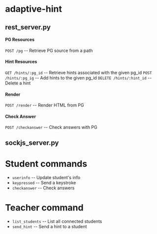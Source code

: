 adaptive-hint
=============

rest_server.py
--------------
#### PG Resources
```POST /pg``` -- Retrieve PG source from a path 

#### Hint Resources
```GET /hints/:pg_id``` -- Retrieve hints associated with the given pg_id
```POST /hints/:pg_ig``` -- Add hints to the given pg_id
```DELETE /hints/:hint_id``` -- Delete a hint

#### Render
```POST /render``` -- Render HTML from PG

#### Check Answer
```POST /checkanswer``` -- Check answers with PG


sockjs_server.py
----------------
# Student commands
  - ```userinfo``` -- Update student's info 
  - ```keypressed``` -- Send a keystroke
  - ```checkanswer``` -- Check answers
  
# Teacher command
  - ```list_students``` -- List all connected students
  - ```send_hint``` -- Send a hint to a student
